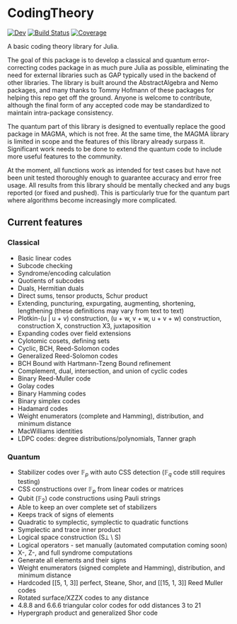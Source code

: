 # CodingTheory

[![Dev](https://img.shields.io/badge/docs-dev-blue.svg)](https://esabo.github.io/CodingTheory/dev/)
[![Build Status](https://github.com/esabo/CodingTheory/actions/workflows/Tests.yml/badge.svg?branch=master)](https://github.com/esabo/CodingTheory/actions/workflows/Tests.yml?query=branch%3Amaster)
[![Coverage](https://codecov.io/gh/esabo/CodingTheory/branch/master/graph/badge.svg)](https://codecov.io/gh/esabo/CodingTheory)

A basic coding theory library for Julia.

The goal of this package is to develop a classical and quantum error-correcting codes package in as much pure Julia as possible, eliminating the need for external libraries such as GAP typically used in the backend of other libraries. The library is built around the AbstractAlgebra and Nemo packages, and many thanks to Tommy Hofmann of these packages for helping this repo get off the ground. Anyone is welcome to contribute, although the final form of any accepted code may be standardized to maintain intra-package consistency.

The quantum part of this library is designed to eventually replace the good package in MAGMA, which is not free. At the same time, the MAGMA library is limited in scope and the features of this library already surpass it. Significant work needs to be done to extend the quantum code to include more useful features to the community.

At the moment, all functions work as intended for test cases but have not been unit tested thoroughly enough to guarantee accuracy and error free usage. All results from this library should be mentally checked and any bugs reported (or fixed and pushed). This is particularly true for the quantum part where algorithms become increasingly more complicated.

## Current features
### Classical
- Basic linear codes
- Subcode checking
- Syndrome/encoding calculation
- Quotients of subcodes
- Duals, Hermitian duals
- Direct sums, tensor products, Schur product
- Extending, puncturing, expurgating, augmenting, shortening, lengthening (these definitions may vary from text to text)
- Plotkin-(u | u + v) construction, (u + w, v + w, u + v + w) construction, construction X, construction X3, juxtaposition
- Expanding codes over field extensions
- Cylotomic cosets, defining sets
- Cyclic, BCH, Reed-Solomon codes
- Generalized Reed-Solomon codes
- BCH Bound with Hartmann-Tzeng Bound refinement
- Complement, dual, intersection, and union of cyclic codes
- Binary Reed-Muller code
- Golay codes
- Binary Hamming codes
- Binary simplex codes
- Hadamard codes
- Weight enumerators (complete and Hamming), distribution, and minimum distance
- MacWilliams identities
- LDPC codes: degree distributions/polynomials, Tanner graph

### Quantum
- Stabilizer codes over $\mathbb{F}_p$ with auto CSS detection ($\mathbb{F}_q$ code still requires testing)
- CSS constructions over $\mathbb{F}_p$ from linear codes or matrices
- Qubit ($\mathbb{F}_2$) code constructions using Pauli strings
- Able to keep an over complete set of stabilizers
- Keeps track of signs of elements
- Quadratic to symplectic, symplectic to quadratic functions
- Symplectic and trace inner product
- Logical space construction (S⟂ \ S)
- Logical operators - set manually (automated computation coming soon)
- X-, Z-, and full syndrome computations
- Generate all elements and their signs
- Weight enumerators (signed complete and Hamming), distribution, and minimum distance
- Hardcoded [[5, 1, 3]] perfect, Steane, Shor, and [[15, 1, 3]] Reed Muller codes
- Rotated surface/XZZX codes to any distance
- 4.8.8 and 6.6.6 triangular color codes for odd distances 3 to 21
- Hypergraph product and generalized Shor code
